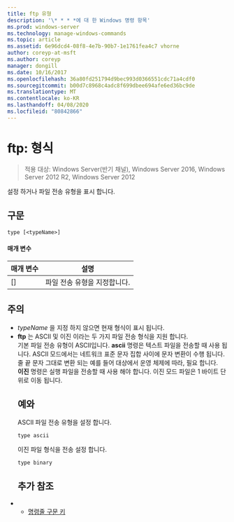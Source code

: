 ```yaml
---
title: ftp 유형
description: '\* * * *에 대 한 Windows 명령 항목'
ms.prod: windows-server
ms.technology: manage-windows-commands
ms.topic: article
ms.assetid: 6e96dcd4-08f8-4e7b-90b7-1e1761fea4c7 vhorne
author: coreyp-at-msft
ms.author: coreyp
manager: dongill
ms.date: 10/16/2017
ms.openlocfilehash: 36a80fd251794d9bec993d0366551cdc71a4cdf0
ms.sourcegitcommit: b00d7c8968c4adc8f699dbee694afe6ed36bc9de
ms.translationtype: MT
ms.contentlocale: ko-KR
ms.lasthandoff: 04/08/2020
ms.locfileid: "80842866"
---
```

# <a name="ftp-type"></a>ftp: 형식

>적용 대상: Windows Server(반기 채널), Windows Server 2016, Windows Server 2012 R2, Windows Server 2012

설정 하거나 파일 전송 유형을 표시 합니다.   
## <a name="syntax"></a>구문  
```  
type [<typeName>]  
```  
#### <a name="parameters"></a>매개 변수  

|  매개 변수   |            설명            |
|--------------|-----------------------------------|
| [<typeName>] | 파일 전송 유형을 지정합니다. |

## <a name="remarks"></a>주의  
- *typeName* 을 지정 하지 않으면 현재 형식이 표시 됩니다.  
- **ftp** 는 ASCII 및 이진 이라는 두 가지 파일 전송 형식을 지원 합니다.  
  기본 파일 전송 유형이 ASCII입니다.  **ascii** 명령은 텍스트 파일을 전송할 때 사용 됩니다. ASCII 모드에서는 네트워크 표준 문자 집합 사이에 문자 변환이 수행 됩니다. 줄 끝 문자 그대로 변환 되는 예를 들어 대상에서 운영 체제에 따라, 필요 합니다.  
  **이진** 명령은 실행 파일을 전송할 때 사용 해야 합니다. 이진 모드 파일은 1 바이트 단위로 이동 됩니다.  
  ## <a name="examples"></a><a name=BKMK_Examples></a>예와  
  ASCII 파일 전송 유형을 설정 합니다.  
  ```  
  type ascii  
  ```  
  이진 파일 형식을 전송 설정 합니다.  
  ```  
  type binary  
  ```  
  ## <a name="additional-references"></a>추가 참조  
- - [명령줄 구문 키](command-line-syntax-key.md)  

